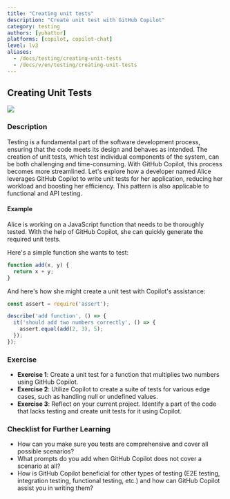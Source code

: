 ```yaml
---
title: "Creating unit tests"
description: "Create unit test with GitHub Copilot"
category: testing
authors: [yuhattor]
platforms: [copilot, copilot-chat]
level: lv3
aliases:
  - /docs/testing/creating-unit-tests
  - /docs/v/en/testing/creating-unit-tests
---
```


## Creating Unit Tests

[<img src="https://img.shields.io/badge/Lv3-Mature_Best_Practice-brightgreen">](https://github.com/orgs/AI-Native-Development/projects/1/)

### Description

Testing is a fundamental part of the software development process, ensuring that the code meets its design and behaves as intended. The creation of unit tests, which test individual components of the system, can be both challenging and time-consuming. With GitHub Copilot, this process becomes more streamlined. Let's explore how a developer named Alice leverages GitHub Copilot to write unit tests for her application, reducing her workload and boosting her efficiency.
This pattern is also applicable to functional and API testing.

#### Example

Alice is working on a JavaScript function that needs to be thoroughly tested. With the help of GitHub Copilot, she can quickly generate the required unit tests.

Here's a simple function she wants to test:

```javascript
function add(x, y) {
  return x + y;
}
```

And here's how she might create a unit test with Copilot's assistance:

```javascript
const assert = require('assert');

describe('add function', () => {
  it('should add two numbers correctly', () => {
    assert.equal(add(2, 3), 5);
  });
});
```

### Exercise

- **Exercise 1**: Create a unit test for a function that multiplies two numbers using GitHub Copilot.
- **Exercise 2**: Utilize Copilot to create a suite of tests for various edge cases, such as handling null or undefined values.
- **Exercise 3**: Reflect on your current project. Identify a part of the code that lacks testing and create unit tests for it using Copilot.

### Checklist for Further Learning

- How can you make sure you tests are comprehensive and cover all possible scenarios?
- What prompts do you add when GitHub Copilot does not cover a scenario at all?
- How is GitHub Copilot beneficial for other types of testing (E2E testing, integration testing, functional testing, etc.) and how can GitHub Copilot assist you in writing them?
